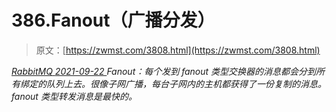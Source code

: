 <!--yml
category: 未分类
date: 0001-01-01 00:00:00
-->

# 386.Fanout（广播分发）

> 原文：[https://zwmst.com/3808.html](https://zwmst.com/3808.html)

   [ *RabbitMQ* ](https://zwmst.com/rabbitmq)*[ <time datetime="2021-09-23T01:00:38+08:00"> 2021-09-22 </time> ](https://zwmst.com/3808.html)  Fanout：每个发到 fanout 类型交换器的消息都会分到所有绑定的队列上去。很像子网广播，每台子网内的主机都获得了一份复制的消息。fanout 类型转发消息是最快的。*